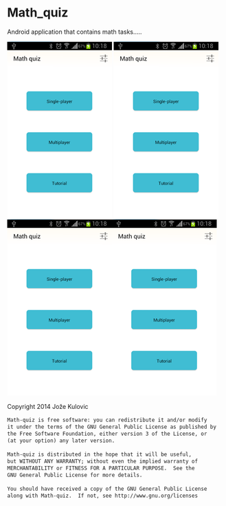 Math_quiz
=========

Android application that contains math tasks.....



![alt tag](https://github.com/Jst10/Math_quiz/blob/master/screens/1.png?raw=true)
![alt tag](https://github.com/Jst10/Math_quiz/blob/master/screens/1.png?raw=true)
![alt tag](https://github.com/Jst10/Math_quiz/blob/master/screens/1.png?raw=true)![alt tag](https://github.com/Jst10/Math_quiz/blob/master/screens/1.png?raw=true)

 Copyright 2014 Jože Kulovic

    Math-quiz is free software: you can redistribute it and/or modify
    it under the terms of the GNU General Public License as published by
    the Free Software Foundation, either version 3 of the License, or
    (at your option) any later version.

    Math-quiz is distributed in the hope that it will be useful,
    but WITHOUT ANY WARRANTY; without even the implied warranty of
    MERCHANTABILITY or FITNESS FOR A PARTICULAR PURPOSE.  See the
    GNU General Public License for more details.

    You should have received a copy of the GNU General Public License
    along with Math-quiz.  If not, see http://www.gnu.org/licenses
